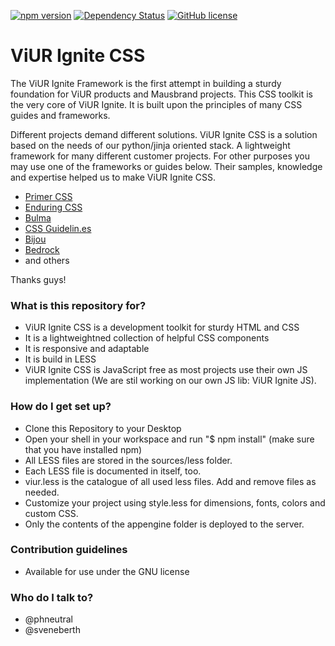 [![npm version](https://badge.fury.io/js/viur-ignite-css.svg)](https://badge.fury.io/js/viur-ignite-css)
[![Dependency Status](https://david-dm.org/viur-ignite/viur-ignite-css.svg)](https://david-dm.org/viur-ignite/viur-ignite-css)
[![GitHub license](https://img.shields.io/badge/license-AGPL-blue.svg)](https://raw.githubusercontent.com/viur-ignite/viur-ignite-css/master/LICENSE)

# ViUR Ignite CSS #

The ViUR Ignite Framework is the first attempt in building a sturdy foundation for ViUR products and Mausbrand projects.
This CSS toolkit is the very core of ViUR Ignite. It is built upon the principles of many CSS guides and frameworks.

Different projects demand different solutions.
ViUR Ignite CSS is a solution based on the needs of our python/jinja oriented stack.
A lightweight framework for many different customer projects.
For other purposes you may use one of the frameworks or guides below.
Their samples, knowledge and expertise helped us to make ViUR Ignite CSS.

* [Primer CSS](http://primercss.io)
* [Enduring CSS](https://benfrain.com/enduring-css-writing-style-sheets-rapidly-changing-long-lived-projects/)
* [Bulma](http://bulma.io)
* [CSS Guidelin.es](http://cssguidelin.es)
* [Bijou](http://andhart.github.io/bijou)
* [Bedrock](https://github.com/jscarmona/bedrock)
* and others

Thanks guys!

### What is this repository for? ###
* ViUR Ignite CSS is a development toolkit for sturdy HTML and CSS
* It is a lightweightned collection of helpful CSS components
* It is responsive and adaptable
* It is build in LESS
* ViUR Ignite CSS is JavaScript free as most projects use their own JS implementation (We are stil working on our own JS lib: ViUR Ignite JS).

### How do I get set up? ###
* Clone this Repository to your Desktop
* Open your shell in your workspace and run "$ npm install" (make sure that you have installed npm)
* All LESS files are stored in the sources/less folder.
* Each LESS file is documented in itself, too.
* viur.less is the catalogue of all used less files. Add and remove files as needed.
* Customize your project using style.less for dimensions, fonts, colors and custom CSS.
* Only the contents of the appengine folder is deployed to the server.

### Contribution guidelines ###

* Available for use under the GNU license

### Who do I talk to? ###

* @phneutral
* @sveneberth
